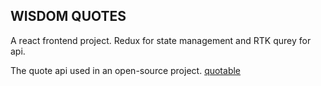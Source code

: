 ## WISDOM QUOTES

A react frontend project.
Redux for state management and RTK qurey for api.

The quote api used in an open-source project.
[quotable](https://github.com/lukePeavey/quotable)
